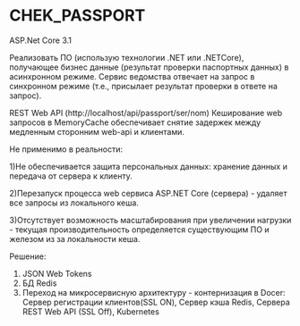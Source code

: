 # CHEK_PASSPORT
ASP.Net Core 3.1

Реализовать ПО (использую технологии .NET или .NETCore), получающее бизнес данные (результат проверки паспортных данных) в асинхронном режиме. 
Сервис ведомства отвечает на запрос в синхронном режиме (т.е., присылает результат проверки в ответе на запрос).

REST Web API (http://localhost/api/passport/ser/nom) 
Кеширование web запросов в MemoryCache обеспечивает снятие задержек между медленным сторонним web-api и клиентами.

Не применимо в реальности:

1)Не обеспечивается защита персональных данных: хранение данных и передача от сервера к клиенту.

2)Перезапуск процесса web сервиса ASP.NET Core (сервера) - удаляет все запросы из локального кеша.

3)Отсутствует возможность масштабирования при увеличении нагрузки - текущая производительность определяется существующим ПО и железом из за локальности кеша.

Решение:
1) JSON Web Tokens
2) БД Redis
3) Переход на микросервисную архитектуру - контернизация в Docer: Сервер регистрации клиентов(SSL ON), Сервер кэша Redis, Сервера REST Web API (SSL Off), Kubernetes 


